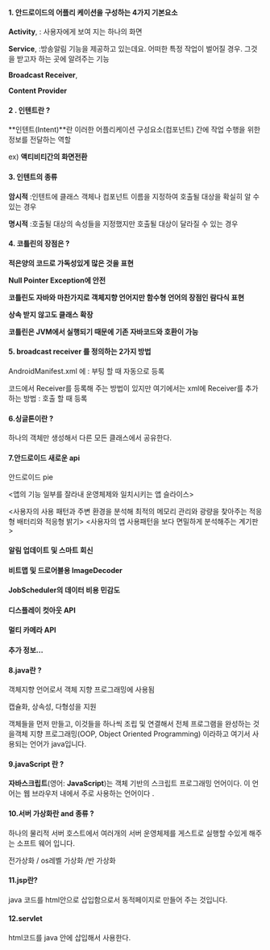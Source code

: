 #### 1. 안드로이드의 어플리 케이션을 구성하는 4가지 기본요소

**Activity**,  : 사용자에게 보여 지는 하나의 화면

**Service**, :방송알림 기능을 제공하고 있는데요. 어떠한 특정 작업이 벌어질 경우. 그것을 받고자 하는 곳에 알려주는 기능

 **Broadcast Receiver**,

 **Content Provider**



#### 2 . 인텐트란 ?

**인텐트(Intent)**란 이러한 어플리케이션 구성요소(컴포넌트) 간에 작업 수행을 위한 정보를 전달하는 역할 

ex) **액티비티간의 화면전환**



#### 3. 인텐트의 종류 

**암시적**  :인텐트에 클래스 객체나 컴포넌트 이름을 지정하여 호출될 대상을 확실히 알 수 있는 경우

**명시적** :호출될 대상의 속성들을 지정했지만 호출될 대상이 달라질 수 있는 경우



#### 4. 코틀린의 장점은  ?

**적은양의 코드로 가독성있게 많은 것을 표현**

  **Null Pointer Exception에 안전**

**코틀린도 자바와 마찬가지로 객체지향 언어지만 함수형 언어의 장점인 람다식 표현**

**상속 받지 않고도 클래스 확장**

**코틀린은 JVM에서 실행되기 때문에 기존 자바코드와 호환이 가능**



#### 5. broadcast receiver 를 정의하는 2가지 방법

AndroidManifest.xml 에 <receiver></receiver> : 부팅 할 때 자동으로 등록 

코드에서 Receiver를 등록해 주는 방법이 있지만 여기에서는 xml에 Receiver를 추가하는 방법 : 호출 할 때 등록



#### 6.싱글톤이란 ?

하나의 객체만 생성해서 다른 모든 클래스에서 공유한다. 





#### 7.안드로이드 새로운 api 

안드로이드 pie

<앱의 기능 일부를 잘라내 운영체제와 일치시키는 앱 슬라이스>

<사용자의 사용 패턴과 주변 환경을 분석해 최적의 메모리 관리와 광량을 찾아주는 적응형 배터리와 적응형 밝기>
<사용자의 앱 사용패턴을 보다 면밀하게 분석해주는 계기판>

#### 알림 업데이트 및 스마트 회신

#### 비트맵 및 드로어블용 ImageDecoder

#### JobScheduler의 데이터 비용 민감도

#### 디스플레이 컷아웃 API

#### 멀티 카메라 API

#### 추가 정보...



#### 8.java란 ? 

객체지향 언어로서 객체 지향 프로그래밍에 사용됨

캡슐화, 상속성, 다형성을  지원

객체들을 먼저 만들고, 이것들을 하나씩 조립 및 연결해서 전체 프로그램을 완성하는 것 을객체 지향 프로그래밍(OOP, Object Oriented Programming) 이라하고 여기서 사용되는 언어가  java입니다.



#### 9.javaScript 란 ? 

**자바스크립트**(영어: **JavaScript**)는 객체 기반의 스크립트 프로그래밍 언어이다. 이 언어는 웹 브라우저 내에서 주로 사용하는 언어이다 .



#### 10.서버 가상화란 and 종류 ?



하나의 물리적 서버 호스트에서 여러개의 서버 운영체제를 게스트로 실행할 수있게 해주는 소프트 웨어 입니다. 

전가상화 / os레벨 가상화 /반 가상화


#### 11.jsp란? 

java 코드를 html안으로 삽입함으로서 동적페이지로 만들어 주는 것입니다. 



#### 12.servlet

html코드를 java 안에 삽입해서 사용한다.






















































































